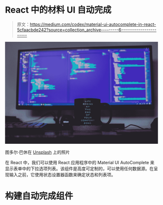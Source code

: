 # React 中的材料 UI 自动完成

> 原文：<https://medium.com/codex/material-ui-autocomplete-in-react-5cfaacbde242?source=collection_archive---------6----------------------->

![](img/f85c6d50bc52ed03b8d220b7a08aec10.png)

图多尔·巴休在 [Unsplash](https://unsplash.com?utm_source=medium&utm_medium=referral) 上的照片

在 React 中，我们可以使用 React 应用程序中的 Material UI AutoComplete 来显示表单中的下拉选项列表。该组件是高度可定制的，可以使用任何数据源。在呈现输入之前，它使用状态设置器函数来确定状态和列表项。

# 构建自动完成组件